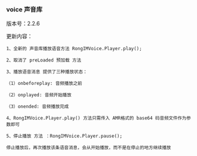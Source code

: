 
### voice 声音库

版本号：2.2.6

更新内容：

	1、全新的 声音库播放语音方法 RongIMVoice.Player.play();

	2、取消了 preLoaded 预加载 方法

	3、播放语音消息 提供了三种播放状态：

	（1）onbeforeplay: 音频播放之前

 	（2）onplayed: 音频开始播放

 	（3）onended: 音频播放完成

 	4、RongIMVoice.Player.play() 方法只需传入 AMR格式的 base64 码音频文件作为参数即可

 	5、停止播放 方法 ：RongIMVoice.Player.pause();

 	停止播放后，再次播放该条语音消息，会从开始播放，而不是在停止的地方继续播放

